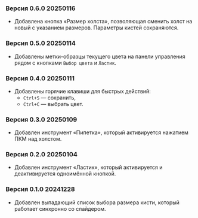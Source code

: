 ### Версия 0.6.0 20250116
+ Добавлена кнопка «Размер холста», позволяющая сменить холст на новый с указанием размеров.
Параметры кистей сохраняются.

### Версия 0.5.0 20250114
+ Добавлены метки-образцы текущего цвета на панели управления рядом с кнопками `Выбор цвета` и `Ластик`.

### Версия 0.4.0 20250111
+ Добавлены горячие клавиши для быстрых действий:
    * `Ctrl+S` — сохранить,
    * `Ctrl+C` — выбрать цвет.

### Версия 0.3.0 20250109
+ Добавлен инструмент «Пипетка», который активируется нажатием ПКМ над холстом.

### Версия 0.2.0 20250104
+ Добавлен инструмент «Ластик», который активируется и деактивируется одноимённой кнопкой.

### Версия 0.1.0 20241228
+ Добавлен выпадающий список выбора размера кисти, который работает синхронно со слайдером.
